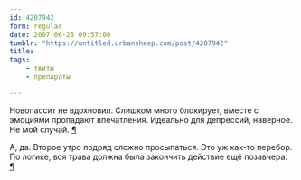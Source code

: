 ```yaml
---
id: 4207942
form: regular
date: 2007-06-25 09:57:00
tumblr: "https://untitled.urbansheep.com/post/4207942"
title:
tags:
    - твиты
    - препараты

---
```


<p>Новопассит не вдохновил. Слишком много блокирует, вместе с эмоциями пропадают впечатления. Идеально для депрессий, наверное. Не мой случай. <a href="http://twitter.com/urbansheep/statuses/119510332">¶</a></p>

<p>А, да. Второе утро подряд сложно просыпаться. Это уж как-то перебор. По логике, вся трава должна была закончить действие ещё позавчера. <a href="http://twitter.com/urbansheep/statuses/119517132">¶</a></p>


